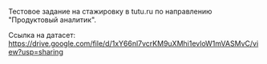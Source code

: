 Тестовое задание на стажировку в tutu.ru по направлению "Продуктовый аналитик".

Ссылка на датасет:
https://drive.google.com/file/d/1xY66nl7vcrKM9uXMhi1evloW1mVASMvC/view?usp=sharing
